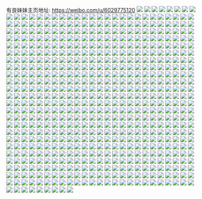 有良妹妹主页地址: https://weibo.com/u/6029775120 
![](https://wx4.sinaimg.cn/mw2000/006A4jXqly1h9ipoqut3lj30u011d7c5.jpg) 
![](https://wx4.sinaimg.cn/mw2000/006A4jXqly1h9h1fih0ifj30u0154drc.jpg) 
![](https://wx4.sinaimg.cn/mw2000/006A4jXqly1h9h1fiumi4j30u0167n8d.jpg) 
![](https://wx4.sinaimg.cn/mw2000/006A4jXqly1h9h1fj6ntcj30u014l7ef.jpg) 
![](https://wx4.sinaimg.cn/mw2000/006A4jXqly1h9h1fi2o71j30u0187wqq.jpg) 
![](https://wx4.sinaimg.cn/mw2000/006A4jXqly1h9h1fjoxenj30u01a07hi.jpg) 
![](https://wx4.sinaimg.cn/mw2000/006A4jXqly1h9f2dfzz7vj30u015512s.jpg) 
![](https://wx4.sinaimg.cn/mw2000/006A4jXqly1h9f2dgfjrqj30u015gk1o.jpg) 
![](https://wx4.sinaimg.cn/mw2000/006A4jXqly1h9f2dgqub3j30u013s48a.jpg) 
![](https://wx4.sinaimg.cn/mw2000/006A4jXqly1h9f2dgzztfj30u0140n4c.jpg) 
![](https://wx4.sinaimg.cn/mw2000/006A4jXqly1h9f2dha0yej30u014wwoz.jpg) 
![](https://wx4.sinaimg.cn/mw2000/006A4jXqly1h9f2dhkgo8j30u00u0tey.jpg) 
![](https://wx4.sinaimg.cn/mw2000/006A4jXqly1h9f2dhtjh2j30u00u00z8.jpg) 
![](https://wx4.sinaimg.cn/mw2000/006A4jXqly1h9f2di24a2j30u01407db.jpg) 
![](https://wx4.sinaimg.cn/mw2000/006A4jXqly1h9f2dfmf1xj30u00u0n4t.jpg) 
![](https://wx4.sinaimg.cn/mw2000/006A4jXqly1h9a1sh1yvwj30u00u0dkh.jpg) 
![](https://wx4.sinaimg.cn/mw2000/006A4jXqly1h9250afwq6j30u018hgx3.jpg) 
![](https://wx4.sinaimg.cn/mw2000/006A4jXqly1h8ncyhkgrkj30ug0u0tfw.jpg) 
![](https://wx4.sinaimg.cn/mw2000/006A4jXqly1h8jxirdp4yj31400u0gsl.jpg) 
![](https://wx4.sinaimg.cn/mw2000/006A4jXqly1h8jxirwss7j30u00z9q9j.jpg) 
![](https://wx4.sinaimg.cn/mw2000/006A4jXqly1h8jxishih7j31400u0wle.jpg) 
![](https://wx4.sinaimg.cn/mw2000/006A4jXqly1h8jxit1w28j31400u0n68.jpg) 
![](https://wx4.sinaimg.cn/mw2000/006A4jXqly1h8hlpta46lj30zg0zggpr.jpg) 
![](https://wx4.sinaimg.cn/mw2000/006A4jXqly1h8aq6mwcflj30u016t7c7.jpg) 
![](https://wx4.sinaimg.cn/mw2000/006A4jXqly1h8aq6nk612j30u0169dnr.jpg) 
![](https://wx4.sinaimg.cn/mw2000/006A4jXqly1h8aq6nw2ekj30u015h112.jpg) 
![](https://wx4.sinaimg.cn/mw2000/006A4jXqly1h8aq6mcsgvj30u014o0zq.jpg) 
![](https://wx4.sinaimg.cn/mw2000/006A4jXqly1h8aq6o61w3j30u015i7ai.jpg) 
![](https://wx4.sinaimg.cn/mw2000/006A4jXqly1h8aq6ofuszj30u014bwkk.jpg) 
![](https://wx4.sinaimg.cn/mw2000/006A4jXqly1h8aq6oq1qfj30u015zjyh.jpg) 
![](https://wx4.sinaimg.cn/mw2000/006A4jXqly1h836r90p6lj30u014qgt4.jpg) 
![](https://wx4.sinaimg.cn/mw2000/006A4jXqly1h836r9qbfvj30u20u0jyn.jpg) 
![](https://wx4.sinaimg.cn/mw2000/006A4jXqly1h836ra48r2j30u20u0q9f.jpg) 
![](https://wx4.sinaimg.cn/mw2000/006A4jXqly1h836raj2fbj30u00u045f.jpg) 
![](https://wx4.sinaimg.cn/mw2000/006A4jXqly1h836r9g2c5j30u0140wmk.jpg) 
![](https://wx4.sinaimg.cn/mw2000/006A4jXqly1h75506ia61j31400u042e.jpg) 
![](https://wx4.sinaimg.cn/mw2000/006A4jXqly1h755065lzdj30un0u0n4t.jpg) 
![](https://wx4.sinaimg.cn/mw2000/006A4jXqly1h705ea83qej30u014zal0.jpg) 
![](https://wx4.sinaimg.cn/mw2000/006A4jXqly1h6u7awrtvlj30u00u0qbw.jpg) 
![](https://wx4.sinaimg.cn/mw2000/006A4jXqly1h6u7axs714j30u00u0441.jpg) 
![](https://wx4.sinaimg.cn/mw2000/006A4jXqly1h6u7b16l2aj30u00u0116.jpg) 
![](https://wx4.sinaimg.cn/mw2000/006A4jXqly1h6u7b0irhwj30u00u0wj5.jpg) 
![](https://wx4.sinaimg.cn/mw2000/006A4jXqly1h61ytjkup0j30u01403zq.jpg) 
![](https://wx4.sinaimg.cn/mw2000/006A4jXqly1h618owdz9tj31900u0q73.jpg) 
![](https://wx4.sinaimg.cn/mw2000/006A4jXqly1h618owo9btj30u01bon2q.jpg) 
![](https://wx4.sinaimg.cn/mw2000/006A4jXqly1h5ra9fpqmtj30u0140gvo.jpg) 
![](https://wx4.sinaimg.cn/mw2000/006A4jXqly1h5q618b8f2j30u0167n6m.jpg) 
![](https://wx4.sinaimg.cn/mw2000/006A4jXqly1h5q618wa10j30u0157guw.jpg) 
![](https://wx4.sinaimg.cn/mw2000/006A4jXqly1h5q619d2vmj30u0140gth.jpg) 
![](https://wx4.sinaimg.cn/mw2000/006A4jXqly1h5q619oxgwj31400u07a9.jpg) 
![](https://wx4.sinaimg.cn/mw2000/006A4jXqly1h5hjw28z6zj31100u0n4t.jpg) 
![](https://wx4.sinaimg.cn/mw2000/006A4jXqly1h5aqt6d7ymj313a0u0wo8.jpg) 
![](https://wx4.sinaimg.cn/mw2000/006A4jXqly1h4wve8ivj8j30u00u0wkt.jpg) 
![](https://wx4.sinaimg.cn/mw2000/006A4jXqly1h4wve9agwzj30u011mqbr.jpg) 
![](https://wx4.sinaimg.cn/mw2000/006A4jXqly1h4g33bahhaj30u00u0jz1.jpg) 
![](https://wx4.sinaimg.cn/mw2000/006A4jXqly1h44hdsxlbnj30u00u0adg.jpg) 
![](https://wx4.sinaimg.cn/mw2000/006A4jXqly1h44hdspf3uj31400u0dr8.jpg) 
![](https://wx4.sinaimg.cn/mw2000/006A4jXqly1h3hec8m0ofj31400u045q.jpg) 
![](https://wx4.sinaimg.cn/mw2000/006A4jXqly1h3hec85626j31400u0n4l.jpg) 
![](https://wx4.sinaimg.cn/mw2000/006A4jXqly1h3hec8ut8uj31400u0jyo.jpg) 
![](https://wx4.sinaimg.cn/mw2000/006A4jXqly1h3hec97h0bj31400u0wmc.jpg) 
![](https://wx4.sinaimg.cn/mw2000/006A4jXqly1h3g4n6le6fj30u017k11f.jpg) 
![](https://wx4.sinaimg.cn/mw2000/006A4jXqly1h3g4n799sgj30u0177do5.jpg) 
![](https://wx4.sinaimg.cn/mw2000/006A4jXqly1h2im50664lj30u013hah8.jpg) 
![](https://wx4.sinaimg.cn/mw2000/006A4jXqly1h2im53j5n9j30u0140n45.jpg) 
![](https://wx4.sinaimg.cn/mw2000/006A4jXqly1h1oh7laknij30u0140ajm.jpg) 
![](https://wx4.sinaimg.cn/mw2000/006A4jXqly1h1oh7kthp7j30u0140gtv.jpg) 
![](https://wx4.sinaimg.cn/mw2000/006A4jXqly1h1ncrck0zej30u00u00zq.jpg) 
![](https://wx4.sinaimg.cn/mw2000/006A4jXqly1h1ncrd3lupj30u00xiqch.jpg) 
![](https://wx4.sinaimg.cn/mw2000/006A4jXqly1h0ryozsvmaj30u014011p.jpg) 
![](https://wx4.sinaimg.cn/mw2000/006A4jXqly1h0ryp0m7r1j30u01407dd.jpg) 
![](https://wx4.sinaimg.cn/mw2000/006A4jXqly1h0ryp1154oj30u014fwnw.jpg) 
![](https://wx4.sinaimg.cn/mw2000/006A4jXqly1h0nl9cw7qaj30u0140dqa.jpg) 
![](https://wx4.sinaimg.cn/mw2000/006A4jXqly1h0nl9d868xj30u0140tiu.jpg) 
![](https://wx4.sinaimg.cn/mw2000/006A4jXqly1h0nl9cipfij30u0140k0h.jpg) 
![](https://wx4.sinaimg.cn/mw2000/006A4jXqly1h0jqr11wsxj30u0140dn7.jpg) 
![](https://wx4.sinaimg.cn/mw2000/006A4jXqly1h0gjofwhgjj30u019fach.jpg) 
![](https://wx4.sinaimg.cn/mw2000/006A4jXqly1h0gjofov2uj30u01ad41j.jpg) 
![](https://wx4.sinaimg.cn/mw2000/006A4jXqly1h0gjog4q08j30u01e976b.jpg) 
![](https://wx4.sinaimg.cn/mw2000/006A4jXqly1h0gjogg2qhj30u01apwga.jpg) 
![](https://wx4.sinaimg.cn/mw2000/006A4jXqly1h0d3tm6pssj30u10u00yd.jpg) 
![](https://wx4.sinaimg.cn/mw2000/006A4jXqly1h0d3tmg1d0j31410u0ak7.jpg) 
![](https://wx4.sinaimg.cn/mw2000/006A4jXqly1h0d3tmrf5aj31410u0tgg.jpg) 
![](https://wx4.sinaimg.cn/mw2000/006A4jXqly1h0d3tmyicsj31410u043g.jpg) 
![](https://wx4.sinaimg.cn/mw2000/006A4jXqly1h0d3tnfyk3j30u00u9dke.jpg) 
![](https://wx4.sinaimg.cn/mw2000/006A4jXqly1h0d3tnohvrj31410u0jxh.jpg) 
![](https://wx4.sinaimg.cn/mw2000/006A4jXqly1h0d3tlzss6j31410u0agy.jpg) 
![](https://wx4.sinaimg.cn/mw2000/006A4jXqly1h0byvv6y1pj30u0140dp8.jpg) 
![](https://wx4.sinaimg.cn/mw2000/006A4jXqly1h0byvvh7kaj30u0140n6k.jpg) 
![](https://wx4.sinaimg.cn/mw2000/006A4jXqly1h09kyn0q1gj30u0140akr.jpg) 
![](https://wx4.sinaimg.cn/mw2000/006A4jXqly1h09kynilaqj30u0140tje.jpg) 
![](https://wx4.sinaimg.cn/mw2000/006A4jXqly1h02on749b5j30u010vdkr.jpg) 
![](https://wx4.sinaimg.cn/mw2000/006A4jXqly1h02on6rum4j30vz0u0tfr.jpg) 
![](https://wx4.sinaimg.cn/mw2000/006A4jXqly1h02on7ec5nj30u013z46x.jpg) 
![](https://wx4.sinaimg.cn/mw2000/006A4jXqly1h01nrv6lxij30u015rwnp.jpg) 
![](https://wx4.sinaimg.cn/mw2000/006A4jXqly1h01nrwfn7dj30u01587dk.jpg) 
![](https://wx4.sinaimg.cn/mw2000/006A4jXqly1h01nryrm3aj30u013ztgt.jpg) 
![](https://wx4.sinaimg.cn/mw2000/006A4jXqly1gzysxhsg73j30u00u0doy.jpg) 
![](https://wx4.sinaimg.cn/mw2000/006A4jXqly1gzwi1wyqa5j30u014dqf5.jpg) 
![](https://wx4.sinaimg.cn/mw2000/006A4jXqly1gzwi215jddj30u015b4b5.jpg) 
![](https://wx4.sinaimg.cn/mw2000/006A4jXqly1gzwi25jdsij30u0147n72.jpg) 
![](https://wx4.sinaimg.cn/mw2000/006A4jXqly1gzwi28f8psj30u0140ahv.jpg) 
![](https://wx4.sinaimg.cn/mw2000/006A4jXqly1gzqyh4z443j30u00u0gt9.jpg) 
![](https://wx4.sinaimg.cn/mw2000/006A4jXqly1gxqh58vhq7j30u015e11t.jpg) 
![](https://wx4.sinaimg.cn/mw2000/006A4jXqly1gxqh4tx2ktj30u016kgv8.jpg) 
![](https://wx4.sinaimg.cn/mw2000/006A4jXqly1gxqh4oswt6j30u0140tio.jpg) 
![](https://wx4.sinaimg.cn/mw2000/006A4jXqly1gxqh4vui8lj30u00u0q7t.jpg) 
![](https://wx4.sinaimg.cn/mw2000/006A4jXqly1gxqh4zjsp7j30u013z119.jpg) 
![](https://wx4.sinaimg.cn/mw2000/006A4jXqly1gx5q6wwqdfj30um0u0wnp.jpg) 
![](https://wx4.sinaimg.cn/mw2000/006A4jXqly1gx5q6z0f04j30u00u0zr1.jpg) 
![](https://wx4.sinaimg.cn/mw2000/006A4jXqly1gx5q70quyej30u00u079x.jpg) 
![](https://wx4.sinaimg.cn/mw2000/006A4jXqly1gx5q6ov10sj30u00u0te9.jpg) 
![](https://wx4.sinaimg.cn/mw2000/006A4jXqly1gx5q6r6ysbj30u012gwli.jpg) 
![](https://wx4.sinaimg.cn/mw2000/006A4jXqly1gx5q72rt4hj30u00zp7dv.jpg) 
![](https://wx4.sinaimg.cn/mw2000/006A4jXqly1gx5q76rq4rj30u01o0k57.jpg) 
![](https://wx4.sinaimg.cn/mw2000/006A4jXqly1gx5q78wbiej30u0140agr.jpg) 
![](https://wx4.sinaimg.cn/mw2000/006A4jXqly1gx5q7fpp0zj30u05etawr.jpg) 
![](https://wx4.sinaimg.cn/mw2000/006A4jXqly1gx5q7ipbxbj30u00u079x.jpg) 
![](https://wx4.sinaimg.cn/mw2000/006A4jXqly1gwjdw2iww6j30u0146dw2.jpg) 
![](https://wx4.sinaimg.cn/mw2000/006A4jXqly1gwjdw3j3cdj30u014hk83.jpg) 
![](https://wx4.sinaimg.cn/mw2000/006A4jXqly1gwjdw213gvj30u014e7ky.jpg) 
![](https://wx4.sinaimg.cn/mw2000/006A4jXqly1gwjdw3ugp1j30u014049x.jpg) 
![](https://wx4.sinaimg.cn/mw2000/006A4jXqly1gwjdw47jz3j30u0140qel.jpg) 
![](https://wx4.sinaimg.cn/mw2000/006A4jXqly1gwegp6g2rgj30u0140gtq.jpg) 
![](https://wx4.sinaimg.cn/mw2000/006A4jXqly1gve0rui1ufj60u01897b602.jpg) 
![](https://wx4.sinaimg.cn/mw2000/006A4jXqly1gve0rvrkogj60u01887bo02.jpg) 
![](https://wx4.sinaimg.cn/mw2000/006A4jXqly1gve0rwxhkaj60u0140ag202.jpg) 
![](https://wx4.sinaimg.cn/mw2000/006A4jXqly1gve0rtfka9j60u017z0ze02.jpg) 
![](https://wx4.sinaimg.cn/mw2000/006A4jXqly1guu3s57lu4j60u015odnl02.jpg) 
![](https://wx4.sinaimg.cn/mw2000/006A4jXqly1guu3rz7gqqj60u00u043802.jpg) 
![](https://wx4.sinaimg.cn/mw2000/006A4jXqly1gu4wluk7r2j30u0142qbs.jpg) 
![](https://wx4.sinaimg.cn/mw2000/006A4jXqly1gu4wm13c3cj60u00y4ahh02.jpg) 
![](https://wx4.sinaimg.cn/mw2000/006A4jXqly1gts44ld4w1j60u00u0afr02.jpg) 
![](https://wx4.sinaimg.cn/mw2000/006A4jXqly1gts44s9u9pj60u0139jy002.jpg) 
![](https://wx4.sinaimg.cn/mw2000/006A4jXqly1gq918m1c3pj30u0140k3m.jpg) 
![](https://wx4.sinaimg.cn/mw2000/006A4jXqly1gq918l1m3jj30u0140155.jpg) 
![](https://wx4.sinaimg.cn/mw2000/006A4jXqly1gq918nau9hj30u00u0dpl.jpg) 
![](https://wx4.sinaimg.cn/mw2000/006A4jXqly1gq918skedkj30u00u0k0u.jpg) 
![](https://wx4.sinaimg.cn/mw2000/006A4jXqly1gq918ojws4j30u00u0doi.jpg) 
![](https://wx4.sinaimg.cn/mw2000/006A4jXqly1gq918qquc3j30u00u0guk.jpg) 
![](https://wx4.sinaimg.cn/mw2000/006A4jXqly1gpx98wuxmlj30u0145n43.jpg) 
![](https://wx4.sinaimg.cn/mw2000/006A4jXqly1gpx98x6on3j31400u0ain.jpg) 
![](https://wx4.sinaimg.cn/mw2000/006A4jXqly1gpx98xolrrj30u01407ea.jpg) 
![](https://wx4.sinaimg.cn/mw2000/006A4jXqly1gpx98xz9dcj30u0140aff.jpg) 
![](https://wx4.sinaimg.cn/mw2000/006A4jXqly1go8rp35tj7j30u00v5ahh.jpg) 
![](https://wx4.sinaimg.cn/mw2000/006A4jXqly1go8rp3im3hj30u00yhgs2.jpg) 
![](https://wx4.sinaimg.cn/mw2000/006A4jXqly1gnmawf1hg0j30u01407dm.jpg) 
![](https://wx4.sinaimg.cn/mw2000/006A4jXqly1gnmawfejhwj30u0140n5x.jpg) 
![](https://wx4.sinaimg.cn/mw2000/006A4jXqly1gnmawejzvsj30u01410zg.jpg) 
![](https://wx4.sinaimg.cn/mw2000/006A4jXqly1gnmawftdmsj30u0140n6q.jpg) 
![](https://wx4.sinaimg.cn/mw2000/006A4jXqly1gnmawggq2ij31400u0k0d.jpg) 
![](https://wx4.sinaimg.cn/mw2000/006A4jXqly1glmlcj4ax0j31o0280npe.jpg) 
![](https://wx4.sinaimg.cn/mw2000/006A4jXqly1glmlck269oj30yw0u0k0w.jpg) 
![](https://wx4.sinaimg.cn/mw2000/006A4jXqly1gli1pc5gi8j316o1kw4qr.jpg) 
![](https://wx4.sinaimg.cn/mw2000/006A4jXqly1gli1pi733sj316o1kw7wj.jpg) 
![](https://wx4.sinaimg.cn/mw2000/006A4jXqly1gli1p5hz76j316o1kwnpe.jpg) 
![](https://wx4.sinaimg.cn/mw2000/006A4jXqly1gli1pnfxnbj32c0340npe.jpg) 
![](https://wx4.sinaimg.cn/mw2000/006A4jXqly1gjpzjmrblwj32801o07wi.jpg) 
![](https://wx4.sinaimg.cn/mw2000/006A4jXqly1gjpzjp82vlj316o1kw1l0.jpg) 
![](https://wx4.sinaimg.cn/mw2000/006A4jXqly1gjpzjl8be0j32c02c01ky.jpg) 
![](https://wx4.sinaimg.cn/mw2000/006A4jXqly1gjdowqxacqj30u01407kn.jpg) 
![](https://wx4.sinaimg.cn/mw2000/006A4jXqly1gjdowrqmypj30u0140wrd.jpg) 
![](https://wx4.sinaimg.cn/mw2000/006A4jXqly1gjdows3585j30u014048w.jpg) 
![](https://wx4.sinaimg.cn/mw2000/006A4jXqly1gjdowsh1xrj30u014cgyf.jpg) 
![](https://wx4.sinaimg.cn/mw2000/006A4jXqly1gjdowuqgw6j30u0140tlx.jpg) 
![](https://wx4.sinaimg.cn/mw2000/006A4jXqly1gjdowv42b1j30u01404de.jpg) 
![](https://wx4.sinaimg.cn/mw2000/006A4jXqly1gjdowvq2gtj30u0140gyn.jpg) 
![](https://wx4.sinaimg.cn/mw2000/006A4jXqly1gjdowqa4m2j30u0140h0o.jpg) 
![](https://wx4.sinaimg.cn/mw2000/006A4jXqly1gjdoww31ihj30u014017t.jpg) 
![](https://wx4.sinaimg.cn/mw2000/006A4jXqly1ght2297f1cj316o1kwe82.jpg) 
![](https://wx4.sinaimg.cn/mw2000/006A4jXqly1ght22azwyvj316o1kwnpe.jpg) 
![](https://wx4.sinaimg.cn/mw2000/006A4jXqly1ght227ghivj316o1kwb2a.jpg) 
![](https://wx4.sinaimg.cn/mw2000/006A4jXqly1ght22e2kwcj31jo1kwnpf.jpg) 
![](https://wx4.sinaimg.cn/mw2000/006A4jXqly1gh61k6v69gj30u0140dp7.jpg) 
![](https://wx4.sinaimg.cn/mw2000/006A4jXqly1gh2iz2mxg6j32c0340qv6.jpg) 
![](https://wx4.sinaimg.cn/mw2000/006A4jXqly1gh2iz6o94dj32c0340b2d.jpg) 
![](https://wx4.sinaimg.cn/mw2000/006A4jXqly1gh2iz8ivukj32c0340b2b.jpg) 
![](https://wx4.sinaimg.cn/mw2000/006A4jXqly1gh2izat7x2j32c0340x6r.jpg) 
![](https://wx4.sinaimg.cn/mw2000/006A4jXqly1gh2ize1p4lj32c0340u10.jpg) 
![](https://wx4.sinaimg.cn/mw2000/006A4jXqly1gh2izilh2vj33402c0e83.jpg) 
![](https://wx4.sinaimg.cn/mw2000/006A4jXqly1gh2izli7oej32c0340hdu.jpg) 
![](https://wx4.sinaimg.cn/mw2000/006A4jXqly1gh2iznwl9ij32c0340u10.jpg) 
![](https://wx4.sinaimg.cn/mw2000/006A4jXqly1gh2iz0x9mmj31o0202u0y.jpg) 
![](https://wx4.sinaimg.cn/mw2000/006A4jXqly1gh2izq6tylj32c03401l1.jpg) 
![](https://wx4.sinaimg.cn/mw2000/006A4jXqly1gh2izs95g7j33402c0kjo.jpg) 
![](https://wx4.sinaimg.cn/mw2000/006A4jXqly1gh2iztpstsj32c11sc7wi.jpg) 
![](https://wx4.sinaimg.cn/mw2000/006A4jXqly1ggxizi2175j32c03404qu.jpg) 
![](https://wx4.sinaimg.cn/mw2000/006A4jXqly1ggxizjqj2pj32c0340npg.jpg) 
![](https://wx4.sinaimg.cn/mw2000/006A4jXqly1ggxizmucusj32c0340u10.jpg) 
![](https://wx4.sinaimg.cn/mw2000/006A4jXqly1ggxizo7jnij32c03407wl.jpg) 
![](https://wx4.sinaimg.cn/mw2000/006A4jXqly1ggxizplkipj32c03404qt.jpg) 
![](https://wx4.sinaimg.cn/mw2000/006A4jXqly1ggxizqvdhoj32c0340u0z.jpg) 
![](https://wx4.sinaimg.cn/mw2000/006A4jXqly1ggxizssyjij32c03401l0.jpg) 
![](https://wx4.sinaimg.cn/mw2000/006A4jXqly1ggxiztwp6oj32c0340e83.jpg) 
![](https://wx4.sinaimg.cn/mw2000/006A4jXqly1ggxizvul36j32c0340npi.jpg) 
![](https://wx4.sinaimg.cn/mw2000/006A4jXqly1ggxizxfjh1j32c0340e86.jpg) 
![](https://wx4.sinaimg.cn/mw2000/006A4jXqly1ggxizlholnj32c0340x6u.jpg) 
![](https://wx4.sinaimg.cn/mw2000/006A4jXqly1ggxizg6sj0j31n522l4qq.jpg) 
![](https://wx4.sinaimg.cn/mw2000/006A4jXqly1ggxizyazvyj328x1ruqv6.jpg) 
![](https://wx4.sinaimg.cn/mw2000/006A4jXqly1ggt40ylnmnj32c0340hdx.jpg) 
![](https://wx4.sinaimg.cn/mw2000/006A4jXqly1ggt416tua8j32c03407wm.jpg) 
![](https://wx4.sinaimg.cn/mw2000/006A4jXqly1ggt41f9sxnj32c0340kjq.jpg) 
![](https://wx4.sinaimg.cn/mw2000/006A4jXqly1ggt41o1yg6j32c0340qv9.jpg) 
![](https://wx4.sinaimg.cn/mw2000/006A4jXqly1ggt41zunf5j32c0340kjq.jpg) 
![](https://wx4.sinaimg.cn/mw2000/006A4jXqly1ggt424trxbj32c0340e83.jpg) 
![](https://wx4.sinaimg.cn/mw2000/006A4jXqly1ggt42bdsc5j32c0340qv7.jpg) 
![](https://wx4.sinaimg.cn/mw2000/006A4jXqly1gglsuculnej32c0340u0y.jpg) 
![](https://wx4.sinaimg.cn/mw2000/006A4jXqly1gglsudunvcj32c0340u0y.jpg) 
![](https://wx4.sinaimg.cn/mw2000/006A4jXqly1gglsubq5ljj32c0340npe.jpg) 
![](https://wx4.sinaimg.cn/mw2000/006A4jXqly1gglsufgn2dj32c03401kz.jpg) 
![](https://wx4.sinaimg.cn/mw2000/006A4jXqly1gglsuilfqoj32c0340qv6.jpg) 
![](https://wx4.sinaimg.cn/mw2000/006A4jXqly1gglsugc1jnj32c0340u0x.jpg) 
![](https://wx4.sinaimg.cn/mw2000/006A4jXqly1gglsuh05twj32bx2o3kjl.jpg) 
![](https://wx4.sinaimg.cn/mw2000/006A4jXqly1gglsuhoe8wj32c02j0hdt.jpg) 
![](https://wx4.sinaimg.cn/mw2000/006A4jXqly1gglsujiq3jj31o01o0kjl.jpg) 
![](https://wx4.sinaimg.cn/mw2000/006A4jXqly1gglsuk7da8j31o01o0kjl.jpg) 
![](https://wx4.sinaimg.cn/mw2000/006A4jXqly1gglsukqtuyj31o01o07wh.jpg) 
![](https://wx4.sinaimg.cn/mw2000/006A4jXqly1gglsul8g72j31o01o01kx.jpg) 
![](https://wx4.sinaimg.cn/mw2000/006A4jXqly1gglsulw8kaj32c03404qq.jpg) 
![](https://wx4.sinaimg.cn/mw2000/006A4jXqly1ggb540nnozj32c0340e83.jpg) 
![](https://wx4.sinaimg.cn/mw2000/006A4jXqly1ggb5424762j32c03404qr.jpg) 
![](https://wx4.sinaimg.cn/mw2000/006A4jXqly1ggb543bivcj32c0340npf.jpg) 
![](https://wx4.sinaimg.cn/mw2000/006A4jXqly1ggb544g7fpj32c03401kz.jpg) 
![](https://wx4.sinaimg.cn/mw2000/006A4jXqly1ggb545s627j32c03401l0.jpg) 
![](https://wx4.sinaimg.cn/mw2000/006A4jXqly1ggb546p6npj32801o0b2a.jpg) 
![](https://wx4.sinaimg.cn/mw2000/006A4jXqly1ggb547rdhdj32801o0kjm.jpg) 
![](https://wx4.sinaimg.cn/mw2000/006A4jXqly1ggb548q59hj32c03407wj.jpg) 
![](https://wx4.sinaimg.cn/mw2000/006A4jXqly1ggb54a9bv6j33402c0e84.jpg) 
![](https://wx4.sinaimg.cn/mw2000/006A4jXqly1ggb54bn7cbj31o0280kjm.jpg) 
![](https://wx4.sinaimg.cn/mw2000/006A4jXqly1ggb54d88ujj31o0280hdv.jpg) 
![](https://wx4.sinaimg.cn/mw2000/006A4jXqly1gg5y79xrttj32801o0npe.jpg) 
![](https://wx4.sinaimg.cn/mw2000/006A4jXqly1gg5y7b44xrj31o027cqv6.jpg) 
![](https://wx4.sinaimg.cn/mw2000/006A4jXqly1gg5y7860s9j32c03404qr.jpg) 
![](https://wx4.sinaimg.cn/mw2000/006A4jXqly1gft9isxgrzj31o0280hdu.jpg) 
![](https://wx4.sinaimg.cn/mw2000/006A4jXqly1gft9ity36hj31o01o01ky.jpg) 
![](https://wx4.sinaimg.cn/mw2000/006A4jXqly1gfphkdcn1hj31o01o0u0x.jpg) 
![](https://wx4.sinaimg.cn/mw2000/006A4jXqly1gfphknvfqvj31o01o0hdu.jpg) 
![](https://wx4.sinaimg.cn/mw2000/006A4jXqly1gfphl2mhjzj31o01o0hdu.jpg) 
![](https://wx4.sinaimg.cn/mw2000/006A4jXqly1gfphk4s47tj31o02807wi.jpg) 
![](https://wx4.sinaimg.cn/mw2000/006A4jXqly1gfphlaxnroj31o0280qv5.jpg) 
![](https://wx4.sinaimg.cn/mw2000/006A4jXqly1gfomy3vy2oj32c03407wj.jpg) 
![](https://wx4.sinaimg.cn/mw2000/006A4jXqly1gfomy67g3bj32c0340npf.jpg) 
![](https://wx4.sinaimg.cn/mw2000/006A4jXqly1gfomy7844oj31o02801ky.jpg) 
![](https://wx4.sinaimg.cn/mw2000/006A4jXqly1gfomy8hp0rj31o01o0kjl.jpg) 
![](https://wx4.sinaimg.cn/mw2000/006A4jXqly1gfomy1xg0nj32c02c04qq.jpg) 
![](https://wx4.sinaimg.cn/mw2000/006A4jXqly1gfomzq6folj32c02c0qv5.jpg) 
![](https://wx4.sinaimg.cn/mw2000/006A4jXqly1gfm18cessoj32c03401kz.jpg) 
![](https://wx4.sinaimg.cn/mw2000/006A4jXqly1gfm18dhni3j31o01o0e82.jpg) 
![](https://wx4.sinaimg.cn/mw2000/006A4jXqly1gfm18dxn52j318g18gdgw.jpg) 
![](https://wx4.sinaimg.cn/mw2000/006A4jXqly1gfm18f5rdwj32c0340e82.jpg) 
![](https://wx4.sinaimg.cn/mw2000/006A4jXqly1gfm192dtn9j32c03407wj.jpg) 
![](https://wx4.sinaimg.cn/mw2000/006A4jXqly1gfm19wud1ej32c02c04qq.jpg) 
![](https://wx4.sinaimg.cn/mw2000/006A4jXqly1gflbb1ltcpj32c0340u0z.jpg) 
![](https://wx4.sinaimg.cn/mw2000/006A4jXqly1gflbb2ymt8j3293340e83.jpg) 
![](https://wx4.sinaimg.cn/mw2000/006A4jXqly1gflbb4m9b9j32c0340kjn.jpg) 
![](https://wx4.sinaimg.cn/mw2000/006A4jXqly1gflbb5z69oj32c0340kjn.jpg) 
![](https://wx4.sinaimg.cn/mw2000/006A4jXqly1gflbb73gl5j32c0340qv6.jpg) 
![](https://wx4.sinaimg.cn/mw2000/006A4jXqly1gflbb7qd2dj31o01o04qp.jpg) 
![](https://wx4.sinaimg.cn/mw2000/006A4jXqly1gflbb9jzvsj31o0280kjl.jpg) 
![](https://wx4.sinaimg.cn/mw2000/006A4jXqly1gflbbpxq7ej32c03404qr.jpg) 
![](https://wx4.sinaimg.cn/mw2000/006A4jXqly1gflbbr86smj32c0340b2b.jpg) 
![](https://wx4.sinaimg.cn/mw2000/006A4jXqly1gf02l1ko03j32c03401kz.jpg) 
![](https://wx4.sinaimg.cn/mw2000/006A4jXqly1gf02l30genj31o0280u0x.jpg) 
![](https://wx4.sinaimg.cn/mw2000/006A4jXqly1gf02l4vhmjj32c03407wj.jpg) 
![](https://wx4.sinaimg.cn/mw2000/006A4jXqly1gf02l65uyaj32c0340u0y.jpg) 
![](https://wx4.sinaimg.cn/mw2000/006A4jXqly1gf02l7tcjmj32c0340x6r.jpg) 
![](https://wx4.sinaimg.cn/mw2000/006A4jXqly1gf02l95klwj32c0340b2b.jpg) 
![](https://wx4.sinaimg.cn/mw2000/006A4jXqly1gf02kzj8myj31sc2dsx6p.jpg) 
![](https://wx4.sinaimg.cn/mw2000/006A4jXqly1gf02lag9xrj31o0280x6p.jpg) 
![](https://wx4.sinaimg.cn/mw2000/006A4jXqly1gf02l9se55j31v61v67vp.jpg) 
![](https://wx4.sinaimg.cn/mw2000/006A4jXqly1gewsa8fnvxj32c03401kz.jpg) 
![](https://wx4.sinaimg.cn/mw2000/006A4jXqly1gewsa9ccrhj32c02c0npd.jpg) 
![](https://wx4.sinaimg.cn/mw2000/006A4jXqly1gewsaaxnf9j32c0340npe.jpg) 
![](https://wx4.sinaimg.cn/mw2000/006A4jXqly1gewsa72seaj32bh31le83.jpg) 
![](https://wx4.sinaimg.cn/mw2000/006A4jXqly1gewsacnw14j32c0340npe.jpg) 
![](https://wx4.sinaimg.cn/mw2000/006A4jXqly1gewsadlobxj32c02c0e81.jpg) 
![](https://wx4.sinaimg.cn/mw2000/006A4jXqly1gewsaelkw0j32c0340hdu.jpg) 
![](https://wx4.sinaimg.cn/mw2000/006A4jXqly1gewsah09juj32ak2n0hdw.jpg) 
![](https://wx4.sinaimg.cn/mw2000/006A4jXqly1gewsai8r7nj32ds1scnpe.jpg) 
![](https://wx4.sinaimg.cn/mw2000/006A4jXqly1geuqnaxkevj32c03404qr.jpg) 
![](https://wx4.sinaimg.cn/mw2000/006A4jXqly1genrhmc2l2j32c02c0b29.jpg) 
![](https://wx4.sinaimg.cn/mw2000/006A4jXqly1genrhl3viyj33402c0npf.jpg) 
![](https://wx4.sinaimg.cn/mw2000/006A4jXqly1genrhn1uzcj32c02c07wh.jpg) 
![](https://wx4.sinaimg.cn/mw2000/006A4jXqly1genrhofn0lj32c03404qr.jpg) 
![](https://wx4.sinaimg.cn/mw2000/006A4jXqly1genrhp92tzj32c02c0e81.jpg) 
![](https://wx4.sinaimg.cn/mw2000/006A4jXqly1genrhpu284j31o02804qp.jpg) 
![](https://wx4.sinaimg.cn/mw2000/006A4jXqly1genrhrmplej32c0340u0y.jpg) 
![](https://wx4.sinaimg.cn/mw2000/006A4jXqly1genrhsd8c8j32c02c0b29.jpg) 
![](https://wx4.sinaimg.cn/mw2000/006A4jXqly1genrht5i39j31o02804qq.jpg) 
![](https://wx4.sinaimg.cn/mw2000/006A4jXqly1gehfxkvg5mj32ap33i4qs.jpg) 
![](https://wx4.sinaimg.cn/mw2000/006A4jXqly1gehfxm5jdsj32c0340npe.jpg) 
![](https://wx4.sinaimg.cn/mw2000/006A4jXqly1gehfxmx7q6j31o02807wh.jpg) 
![](https://wx4.sinaimg.cn/mw2000/006A4jXqly1gehfxhxmi7j32801o04qq.jpg) 
![](https://wx4.sinaimg.cn/mw2000/006A4jXqly1gehfxoeq12j31o0280e83.jpg) 
![](https://wx4.sinaimg.cn/mw2000/006A4jXqly1gdx76zmr31j31mv280b2a.jpg) 
![](https://wx4.sinaimg.cn/mw2000/006A4jXqly1gdx77k0frvj33402c04qt.jpg) 
![](https://wx4.sinaimg.cn/mw2000/006A4jXqly1gdrexxzlslj32c0340u10.jpg) 
![](https://wx4.sinaimg.cn/mw2000/006A4jXqly1gdrexzltayj32c0340u0z.jpg) 
![](https://wx4.sinaimg.cn/mw2000/006A4jXqly1gdrey0v5v3j32c0340npf.jpg) 
![](https://wx4.sinaimg.cn/mw2000/006A4jXqly1gdrey27390j32c0340kjn.jpg) 
![](https://wx4.sinaimg.cn/mw2000/006A4jXqly1gdrey40molj32c03407wk.jpg) 
![](https://wx4.sinaimg.cn/mw2000/006A4jXqly1gdrey523kij31o0280qv6.jpg) 
![](https://wx4.sinaimg.cn/mw2000/006A4jXqly1gdrexw4ovaj31rt2dsqv5.jpg) 
![](https://wx4.sinaimg.cn/mw2000/006A4jXqly1gdpmsd0xmlj31o01o04qq.jpg) 
![](https://wx4.sinaimg.cn/mw2000/006A4jXqly1gdpmsds6iqj31o0280qv5.jpg) 
![](https://wx4.sinaimg.cn/mw2000/006A4jXqly1gdpmsejjexj32c0340u0y.jpg) 
![](https://wx4.sinaimg.cn/mw2000/006A4jXqly1gdpmsfz9kvj31o01o04qq.jpg) 
![](https://wx4.sinaimg.cn/mw2000/006A4jXqly1gdpmsc9is0j31o01o0u0x.jpg) 
![](https://wx4.sinaimg.cn/mw2000/006A4jXqly1gdpmtgv73sj31o01o04qq.jpg) 
![](https://wx4.sinaimg.cn/mw2000/006A4jXqly1gdcyuvowvzj32c0340nph.jpg) 
![](https://wx4.sinaimg.cn/mw2000/006A4jXqly1gdcyux69tmj32c03404qs.jpg) 
![](https://wx4.sinaimg.cn/mw2000/006A4jXqly1gdcyuyvt8yj32c0340npg.jpg) 
![](https://wx4.sinaimg.cn/mw2000/006A4jXqly1gdcyutefsjj32c0340kjn.jpg) 
![](https://wx4.sinaimg.cn/mw2000/006A4jXqly1gdcyv0mtg5j32c03401l2.jpg) 
![](https://wx4.sinaimg.cn/mw2000/006A4jXqly1gdcyv2j14gj32be31lnpf.jpg) 
![](https://wx4.sinaimg.cn/mw2000/006A4jXqly1gdcyv37bswj318g18gqdl.jpg) 
![](https://wx4.sinaimg.cn/mw2000/006A4jXqly1gdcyv4l2plj32c02c01kz.jpg) 
![](https://wx4.sinaimg.cn/mw2000/006A4jXqly1gdcyv6icchj32c0340e82.jpg) 
![](https://wx4.sinaimg.cn/mw2000/006A4jXqly1gczivqt2xjj31o01o07wh.jpg) 
![](https://wx4.sinaimg.cn/mw2000/006A4jXqly1gczivq85dmj31o01o0e81.jpg) 
![](https://wx4.sinaimg.cn/mw2000/006A4jXqly1gb3dg74dimj32c0340qv6.jpg) 
![](https://wx4.sinaimg.cn/mw2000/006A4jXqly1gb3dg8ey1ej33402c0e84.jpg) 
![](https://wx4.sinaimg.cn/mw2000/006A4jXqly1gb3dg9holsj32801o0qv5.jpg) 
![](https://wx4.sinaimg.cn/mw2000/006A4jXqly1gb3dg5xlu8j32c0340qv6.jpg) 
![](https://wx4.sinaimg.cn/mw2000/006A4jXqly1gb3dgak9t2j32c0340npe.jpg) 
![](https://wx4.sinaimg.cn/mw2000/006A4jXqly1gb3dgbyxsej31o02801ky.jpg) 
![](https://wx4.sinaimg.cn/mw2000/006A4jXqly1gb2dmfiplgj32c0340u0y.jpg) 
![](https://wx4.sinaimg.cn/mw2000/006A4jXqly1gb2dmjjrybj32c0340kjm.jpg) 
![](https://wx4.sinaimg.cn/mw2000/006A4jXqly1gb2dmo7afrj32c0340u0y.jpg) 
![](https://wx4.sinaimg.cn/mw2000/006A4jXqly1gb2dmss5poj32c0340hdu.jpg) 
![](https://wx4.sinaimg.cn/mw2000/006A4jXqly1gapgqp5rrej32c0340b2a.jpg) 
![](https://wx4.sinaimg.cn/mw2000/006A4jXqly1gapgqqm7jgj32c03404qr.jpg) 
![](https://wx4.sinaimg.cn/mw2000/006A4jXqly1gaim1g5tguj32c0340b2a.jpg) 
![](https://wx4.sinaimg.cn/mw2000/006A4jXqly1gaim1hy0jvj32c03407wj.jpg) 
![](https://wx4.sinaimg.cn/mw2000/006A4jXqly1gaim1ktpyjj32c0340x6r.jpg) 
![](https://wx4.sinaimg.cn/mw2000/006A4jXqly1gaim1nz8csj32c030se84.jpg) 
![](https://wx4.sinaimg.cn/mw2000/006A4jXqly1gaim1rkg0ej32c03404qs.jpg) 
![](https://wx4.sinaimg.cn/mw2000/006A4jXqly1gaim1ufwbuj32c0340u0z.jpg) 
![](https://wx4.sinaimg.cn/mw2000/006A4jXqly1gaim1vxf5fj33402c0hdt.jpg) 
![](https://wx4.sinaimg.cn/mw2000/006A4jXqly1gaim2boihbj32c0340b2b.jpg) 
![](https://wx4.sinaimg.cn/mw2000/006A4jXqly1gaim1ztu6kj32c03407wj.jpg) 
![](https://wx4.sinaimg.cn/mw2000/006A4jXqly1gag5azxdmjj32c0340b2c.jpg) 
![](https://wx4.sinaimg.cn/mw2000/006A4jXqly1gag5b3ni25j32c0340u0x.jpg) 
![](https://wx4.sinaimg.cn/mw2000/006A4jXqly1gag5ard6o3j32c03407wk.jpg) 
![](https://wx4.sinaimg.cn/mw2000/006A4jXqly1ga55nlgyr5j32bh30a7wi.jpg) 
![](https://wx4.sinaimg.cn/mw2000/006A4jXqly1ga55nnkk7mj32c03407wk.jpg) 
![](https://wx4.sinaimg.cn/mw2000/006A4jXqly1ga55nolp76j316o1ku1k1.jpg) 
![](https://wx4.sinaimg.cn/mw2000/006A4jXqly1ga55nk59gpj32c0340hdv.jpg) 
![](https://wx4.sinaimg.cn/mw2000/006A4jXqly1ga55nqjnldj32c0340b2b.jpg) 
![](https://wx4.sinaimg.cn/mw2000/006A4jXqly1ga55nt2cfbj3340246u0z.jpg) 
![](https://wx4.sinaimg.cn/mw2000/006A4jXqly1ga55nvydtsj32c03407wk.jpg) 
![](https://wx4.sinaimg.cn/mw2000/006A4jXqly1ga55nyoivlj33402c0b2c.jpg) 
![](https://wx4.sinaimg.cn/mw2000/006A4jXqly1ga55o0lrt7j32c03404qr.jpg) 
![](https://wx4.sinaimg.cn/mw2000/006A4jXqly1ga277amzw0j32c03404qt.jpg) 
![](https://wx4.sinaimg.cn/mw2000/006A4jXqly1ga277dndaoj33402c0e84.jpg) 
![](https://wx4.sinaimg.cn/mw2000/006A4jXqly1ga277hz6fqj32c0340npg.jpg) 
![](https://wx4.sinaimg.cn/mw2000/006A4jXqly1ga2776cepej32c03401l1.jpg) 
![](https://wx4.sinaimg.cn/mw2000/006A4jXqly1ga277oajgvj32c0340b2c.jpg) 
![](https://wx4.sinaimg.cn/mw2000/006A4jXqly1ga278z8iiij329w33tb2c.jpg) 
![](https://wx4.sinaimg.cn/mw2000/006A4jXqly1ga27925954j32c0340hdv.jpg) 
![](https://wx4.sinaimg.cn/mw2000/006A4jXqly1ga279kw1tij32801o0u0x.jpg) 
![](https://wx4.sinaimg.cn/mw2000/006A4jXqly1ga279v9lckj32ds1sc4qq.jpg) 
![](https://wx4.sinaimg.cn/mw2000/006A4jXqly1g9zzi3q9bvj30u014047w.jpg) 
![](https://wx4.sinaimg.cn/mw2000/006A4jXqly1g9zzi55jj9j31o02801ky.jpg) 
![](https://wx4.sinaimg.cn/mw2000/006A4jXqly1g9zzi6ubuxj31o0280e82.jpg) 
![](https://wx4.sinaimg.cn/mw2000/006A4jXqly1g9zzi9jfr9j32c0340npe.jpg) 
![](https://wx4.sinaimg.cn/mw2000/006A4jXqly1g9zzibiqoxj32c0340kjm.jpg) 
![](https://wx4.sinaimg.cn/mw2000/006A4jXqly1g9zzj9aitfj32c0340qv7.jpg) 
![](https://wx4.sinaimg.cn/mw2000/006A4jXqly1g9zzjdcuvkj33402c11l0.jpg) 
![](https://wx4.sinaimg.cn/mw2000/006A4jXqly1g9zzjeqrvyj31o0280npd.jpg) 
![](https://wx4.sinaimg.cn/mw2000/006A4jXqly1g9zzjgjbf0j31o0280x6p.jpg) 
![](https://wx4.sinaimg.cn/mw2000/006A4jXqly1g9gat536yyj32c0340npe.jpg) 
![](https://wx4.sinaimg.cn/mw2000/006A4jXqly1g9gat2x5cij33402c01kz.jpg) 
![](https://wx4.sinaimg.cn/mw2000/006A4jXqly1g9gat8fbesj33402c0b2b.jpg) 
![](https://wx4.sinaimg.cn/mw2000/006A4jXqly1g8txcl10mnj32c0340e83.jpg) 
![](https://wx4.sinaimg.cn/mw2000/006A4jXqly1g8txcoov5qj32c0340x6s.jpg) 
![](https://wx4.sinaimg.cn/mw2000/006A4jXqly1g8txcs6lr8j32c03401l1.jpg) 
![](https://wx4.sinaimg.cn/mw2000/006A4jXqly1g8txcvuaf1j32c0340u10.jpg) 
![](https://wx4.sinaimg.cn/mw2000/006A4jXqly1g8txczjix8j32c03401l1.jpg) 
![](https://wx4.sinaimg.cn/mw2000/006A4jXqly1g8txd2hep0j33402c07wk.jpg) 
![](https://wx4.sinaimg.cn/mw2000/006A4jXqly1g8txd5zfyfj33402c0hdx.jpg) 
![](https://wx4.sinaimg.cn/mw2000/006A4jXqly1g8txd918grj32c0340b2c.jpg) 
![](https://wx4.sinaimg.cn/mw2000/006A4jXqly1g8txdawavyj32801o07wi.jpg) 
![](https://wx4.sinaimg.cn/mw2000/006A4jXqly1g8t1ukrtn3j33402c0b2d.jpg) 
![](https://wx4.sinaimg.cn/mw2000/006A4jXqly1g8t1uh3behj32c0340hdw.jpg) 
![](https://wx4.sinaimg.cn/mw2000/006A4jXqly1g85jlmwoklj32c0340qv7.jpg) 
![](https://wx4.sinaimg.cn/mw2000/006A4jXqly1g85jlp5217j32c0340npf.jpg) 
![](https://wx4.sinaimg.cn/mw2000/006A4jXqly1g85jlqwswkj33402c04qr.jpg) 
![](https://wx4.sinaimg.cn/mw2000/006A4jXqly1g85jljy7mqj32ds1schdt.jpg) 
![](https://wx4.sinaimg.cn/mw2000/006A4jXqly1g85jlslnlgj32c03404qq.jpg) 
![](https://wx4.sinaimg.cn/mw2000/006A4jXqly1g85jluv7z6j32bb2oax6r.jpg) 
![](https://wx4.sinaimg.cn/mw2000/006A4jXqly1g82qtz3bnij32c02x4npe.jpg) 
![](https://wx4.sinaimg.cn/mw2000/006A4jXqly1g82qu1bcgwj32c031ehdu.jpg) 
![](https://wx4.sinaimg.cn/mw2000/006A4jXqly1g82qu3igpej32bk340e83.jpg) 
![](https://wx4.sinaimg.cn/mw2000/006A4jXqly1g82qu5u6d5j32c03404qs.jpg) 
![](https://wx4.sinaimg.cn/mw2000/006A4jXqly1g82qu7um07j32c0340npf.jpg) 
![](https://wx4.sinaimg.cn/mw2000/006A4jXqly1g82qtxst7gj32c0272x6q.jpg) 
![](https://wx4.sinaimg.cn/mw2000/006A4jXqly1g82qu9mqagj32c02c0b2b.jpg) 
![](https://wx4.sinaimg.cn/mw2000/006A4jXqly1g82qubi9vxj32ds1scb2b.jpg) 
![](https://wx4.sinaimg.cn/mw2000/006A4jXqly1g82qudhpzrj32c03404qq.jpg) 
![](https://wx4.sinaimg.cn/mw2000/006A4jXqly1g7yw4qr288j32tc240e83.jpg) 
![](https://wx4.sinaimg.cn/mw2000/006A4jXqly1g7yw4nye1bj32tc240x6q.jpg) 
![](https://wx4.sinaimg.cn/mw2000/006A4jXqly1g7xynqitorj31o0280hdt.jpg) 
![](https://wx4.sinaimg.cn/mw2000/006A4jXqly1g7xyntm159j32c0340b2b.jpg) 
![](https://wx4.sinaimg.cn/mw2000/006A4jXqly1g7vqotx2hkj32c0340u0z.jpg) 
![](https://wx4.sinaimg.cn/mw2000/006A4jXqly1g7vqowejxnj31o02807wi.jpg) 
![](https://wx4.sinaimg.cn/mw2000/006A4jXqly1g7vqozlp46j32801o0x6p.jpg) 
![](https://wx4.sinaimg.cn/mw2000/006A4jXqly1g7vqp1uqz6j32bo30o4qr.jpg) 
![](https://wx4.sinaimg.cn/mw2000/006A4jXqly1g7vqp3l9kpj32c03404qr.jpg) 
![](https://wx4.sinaimg.cn/mw2000/006A4jXqly1g7vqp4y7czj31o02804qq.jpg) 
![](https://wx4.sinaimg.cn/mw2000/006A4jXqly1g7vqp7aeshj32c0340x6q.jpg) 
![](https://wx4.sinaimg.cn/mw2000/006A4jXqly1g7vqp85f9ej30n01bynfp.jpg) 
![](https://wx4.sinaimg.cn/mw2000/006A4jXqly1g7vqp9p6lej3340217qv6.jpg) 
![](https://wx4.sinaimg.cn/mw2000/006A4jXqly1g7umazyeuhj32801o04qp.jpg) 
![](https://wx4.sinaimg.cn/mw2000/006A4jXqly1g7umb2bpjlj32c03407wj.jpg) 
![](https://wx4.sinaimg.cn/mw2000/006A4jXqly1g7se7qx3bnj32c0340hdv.jpg) 
![](https://wx4.sinaimg.cn/mw2000/006A4jXqly1g7dw273k3cj33402c07wl.jpg) 
![](https://wx4.sinaimg.cn/mw2000/006A4jXqly1g7dw2a8tcnj334021ce84.jpg) 
![](https://wx4.sinaimg.cn/mw2000/006A4jXqly1g7dw2dztu1j32c02c07wk.jpg) 
![](https://wx4.sinaimg.cn/mw2000/006A4jXqly1g7dw2gtuydj32c02c0kjn.jpg) 
![](https://wx4.sinaimg.cn/mw2000/006A4jXqly1g7dw2j28hdj32c0340hdu.jpg) 
![](https://wx4.sinaimg.cn/mw2000/006A4jXqly1g7dw2l0nypj33402c01ky.jpg) 
![](https://wx4.sinaimg.cn/mw2000/006A4jXqly1g7dw3jticxj31o02804qr.jpg) 
![](https://wx4.sinaimg.cn/mw2000/006A4jXqly1g7dw23jq58j31o0280npe.jpg) 
![](https://wx4.sinaimg.cn/mw2000/006A4jXqly1g7dw3li2gnj33402c0e82.jpg) 
![](https://wx4.sinaimg.cn/mw2000/006A4jXqly1g6q8iye4e6j329a31we84.jpg) 
![](https://wx4.sinaimg.cn/mw2000/006A4jXqly1g6q8j0lqcuj32aw340npf.jpg) 
![](https://wx4.sinaimg.cn/mw2000/006A4jXqly1g6q8j29z7oj31sc2dsu0x.jpg) 
![](https://wx4.sinaimg.cn/mw2000/006A4jXqly1g6q8j34x86j31rf2dsqv5.jpg) 
![](https://wx4.sinaimg.cn/mw2000/006A4jXqly1g6q8j52hibj32c0340e83.jpg) 
![](https://wx4.sinaimg.cn/mw2000/006A4jXqly1g6q8ivdf95j32c0340qv6.jpg) 
![](https://wx4.sinaimg.cn/mw2000/006A4jXqly1g6ij47kb1ij32c03404qr.jpg) 
![](https://wx4.sinaimg.cn/mw2000/006A4jXqly1g6ij48f7uuj31o0280kjm.jpg) 
![](https://wx4.sinaimg.cn/mw2000/006A4jXqly1g6ij49nxmnj32c0340kjn.jpg) 
![](https://wx4.sinaimg.cn/mw2000/006A4jXqly1g63mrcrdmvj33402c04qr.jpg) 
![](https://wx4.sinaimg.cn/mw2000/006A4jXqly1g63mrebz07j33402c0qv8.jpg) 
![](https://wx4.sinaimg.cn/mw2000/006A4jXqly1g63mrg8d8aj33402c0x6r.jpg) 
![](https://wx4.sinaimg.cn/mw2000/006A4jXqly1g63mriouwmj33402c0npf.jpg) 
![](https://wx4.sinaimg.cn/mw2000/006A4jXqly1g63mrmj95pj33402c0b2d.jpg) 
![](https://wx4.sinaimg.cn/mw2000/006A4jXqly1g63mrsl1pfj334029lqv7.jpg) 
![](https://wx4.sinaimg.cn/mw2000/006A4jXqly1g63mrb6e2aj32ds1scx6q.jpg) 
![](https://wx4.sinaimg.cn/mw2000/006A4jXqly1g63mrvybimj33402c0hdx.jpg) 
![](https://wx4.sinaimg.cn/mw2000/006A4jXqly1g63mry2vxjj32c0340b2c.jpg) 
![](https://wx4.sinaimg.cn/mw2000/006A4jXqly1g5cbop8b1kj30q00yo48s.jpg) 
![](https://wx4.sinaimg.cn/mw2000/006A4jXqly1g5cbopj25sj30q00yok11.jpg) 
![](https://wx4.sinaimg.cn/mw2000/006A4jXqly1g5cbqbr8w5j30q20yownt.jpg) 
![](https://wx4.sinaimg.cn/mw2000/006A4jXqly1g5cbqcai56j30q20yogxg.jpg) 
![](https://wx4.sinaimg.cn/mw2000/006A4jXqly1g5cbqbboogj318e1n416o.jpg) 
![](https://wx4.sinaimg.cn/mw2000/006A4jXqly1g5cbqcliasj30q20yownq.jpg) 
![](https://wx4.sinaimg.cn/mw2000/006A4jXqly1g5cbqcw4t8j30k20qo0yo.jpg) 
![](https://wx4.sinaimg.cn/mw2000/006A4jXqly1g5cbqdsinlj30yo0q07rr.jpg) 
![](https://wx4.sinaimg.cn/mw2000/006A4jXqly1g5cbqeaa44j31er1voqlk.jpg) 
![](https://wx4.sinaimg.cn/mw2000/006A4jXqly1g4pxcbnczkj30q10yoguz.jpg) 
![](https://wx4.sinaimg.cn/mw2000/006A4jXqly1g4pxcb98mjj30yo0q1tgn.jpg) 
![](https://wx4.sinaimg.cn/mw2000/006A4jXqly1g4pxcc10d7j30q10yodpl.jpg) 
![](https://wx4.sinaimg.cn/mw2000/006A4jXqly1g4pxccbcqcj30yo0q17da.jpg) 
![](https://wx4.sinaimg.cn/mw2000/006A4jXqly1g4pxcckf41j30q10yok0h.jpg) 
![](https://wx4.sinaimg.cn/mw2000/006A4jXqly1g4pxccxm4aj30q10yo7de.jpg) 
![](https://wx4.sinaimg.cn/mw2000/006A4jXqly1g4pxcd6fghj30q10yojz5.jpg) 
![](https://wx4.sinaimg.cn/mw2000/006A4jXqly1g4px8evd3fj30u01407oo.jpg) 
![](https://wx4.sinaimg.cn/mw2000/006A4jXqly1g4px8ed7fcj30u0140wys.jpg) 
![](https://wx4.sinaimg.cn/mw2000/006A4jXqly1g4px8ykr91j30u0140tr8.jpg) 
![](https://wx4.sinaimg.cn/mw2000/006A4jXqly1g4px8z3svhj30u0140nha.jpg) 
![](https://wx4.sinaimg.cn/mw2000/006A4jXqly1g4px8zgci4j30u0140aih.jpg) 
![](https://wx4.sinaimg.cn/mw2000/006A4jXqly1g4px8ztq55j30u013yakx.jpg) 
![](https://wx4.sinaimg.cn/mw2000/006A4jXqly1g4px907m06j31400u0ws9.jpg) 
![](https://wx4.sinaimg.cn/mw2000/006A4jXqly1g4px90rrhsj30u0140wqr.jpg) 
![](https://wx4.sinaimg.cn/mw2000/006A4jXqly1g4ev6msrvtj31f01w0hdu.jpg) 
![](https://wx4.sinaimg.cn/mw2000/006A4jXqly1g4ev6nvc64j31f01w0b2a.jpg) 
![](https://wx4.sinaimg.cn/mw2000/006A4jXqly1g4ev6p2idqj31f01w0b2a.jpg) 
![](https://wx4.sinaimg.cn/mw2000/006A4jXqly1g4ev6q487uj31f01w07wi.jpg) 
![](https://wx4.sinaimg.cn/mw2000/006A4jXqly1g4ev6refo9j31f01w07wi.jpg) 
![](https://wx4.sinaimg.cn/mw2000/006A4jXqly1g4ev6ll376j31ev1vowtb.jpg) 
![](https://wx4.sinaimg.cn/mw2000/006A4jXqly1g4ev6t0fv9j31w01f0x6p.jpg) 
![](https://wx4.sinaimg.cn/mw2000/006A4jXqly1g41jjdf4z9j30qo0zkak4.jpg) 
![](https://wx4.sinaimg.cn/mw2000/006A4jXqly1g41jllpf4sj30u0140hdt.jpg) 
![](https://wx4.sinaimg.cn/mw2000/006A4jXqly1g3sx0o8h38j31f01w0kjl.jpg) 
![](https://wx4.sinaimg.cn/mw2000/006A4jXqly1g3sx0s4xvaj31w01f07wi.jpg) 
![](https://wx4.sinaimg.cn/mw2000/006A4jXqly1g3sx0mhkrnj30qe0z8au5.jpg) 
![](https://wx4.sinaimg.cn/mw2000/006A4jXqly1g3ectm8ceaj31f01w0hdt.jpg) 
![](https://wx4.sinaimg.cn/mw2000/006A4jXqly1g3ectn3cclj31f01w0kjl.jpg) 
![](https://wx4.sinaimg.cn/mw2000/006A4jXqly1g3ectlavewj31120ku1ky.jpg) 
![](https://wx4.sinaimg.cn/mw2000/006A4jXqly1g36w8lwocsj31w01f3b29.jpg) 
![](https://wx4.sinaimg.cn/mw2000/006A4jXqly1g36w8o42n3j31o01o07wh.jpg) 
![](https://wx4.sinaimg.cn/mw2000/006A4jXqly1g36w8jeqfxj31o01o0b29.jpg) 
![](https://wx4.sinaimg.cn/mw2000/006A4jXqly1g36w8qdoh3j31f01w07wh.jpg) 
![](https://wx4.sinaimg.cn/mw2000/006A4jXqly1g36emksxnej30qo0zkwu3.jpg) 
![](https://wx4.sinaimg.cn/mw2000/006A4jXqly1g36enb05c6j30u0140e81.jpg) 
![](https://wx4.sinaimg.cn/mw2000/006A4jXqly1g34jzt017fj31f01w0x6p.jpg) 
![](https://wx4.sinaimg.cn/mw2000/006A4jXqly1g34jzu8ymtj31f01w0b29.jpg) 
![](https://wx4.sinaimg.cn/mw2000/006A4jXqly1g34jzuv920j30u00yw0yc.jpg) 
![](https://wx4.sinaimg.cn/mw2000/006A4jXqly1g34jzvpx7rj31k01w0b29.jpg) 
![](https://wx4.sinaimg.cn/mw2000/006A4jXqly1g34jzxmaepj31f01w0x6p.jpg) 
![](https://wx4.sinaimg.cn/mw2000/006A4jXqly1g34jzza7cuj32c0340e82.jpg) 
![](https://wx4.sinaimg.cn/mw2000/006A4jXqly1g34jzrh1n3j31cb1q44o6.jpg) 
![](https://wx4.sinaimg.cn/mw2000/006A4jXqly1g34k00p2zaj30ku112e81.jpg) 
![](https://wx4.sinaimg.cn/mw2000/006A4jXqly1g2ysamn990j31f01w0npd.jpg) 
![](https://wx4.sinaimg.cn/mw2000/006A4jXqly1g2ysal7djxj32io1w0npd.jpg) 
![](https://wx4.sinaimg.cn/mw2000/006A4jXqly1g2ysaobb1ij31w02iohdt.jpg) 
![](https://wx4.sinaimg.cn/mw2000/006A4jXqly1g2ysap1kjbj31hc0u07q9.jpg) 
![](https://wx4.sinaimg.cn/mw2000/006A4jXqly1g2ysaqupyuj31f01w0b2a.jpg) 
![](https://wx4.sinaimg.cn/mw2000/006A4jXqly1g2ysat7kxoj31f01w0qv5.jpg) 
![](https://wx4.sinaimg.cn/mw2000/006A4jXqly1g2ysauh16hj31f01w0hdt.jpg) 
![](https://wx4.sinaimg.cn/mw2000/006A4jXqly1g2ysauz62fj30qo0zktjr.jpg) 
![](https://wx4.sinaimg.cn/mw2000/006A4jXqly1g2ysavl7phj31w01f0qp5.jpg) 
![](https://wx4.sinaimg.cn/mw2000/006A4jXqly1g2aer2z6tmj30zk0qotpi.jpg) 
![](https://wx4.sinaimg.cn/mw2000/006A4jXqly1g2aer40gyzj30u013yngz.jpg) 
![](https://wx4.sinaimg.cn/mw2000/006A4jXqly1g2aer8v2h7j31f01w0npf.jpg) 
![](https://wx4.sinaimg.cn/mw2000/006A4jXqly1g23d16kwo7j31w01f0u12.jpg) 
![](https://wx4.sinaimg.cn/mw2000/006A4jXqly1g23d1ed36wj31w01f0hdy.jpg) 
![](https://wx4.sinaimg.cn/mw2000/006A4jXqly1g23d1k7kawj31w01f0kjq.jpg) 
![](https://wx4.sinaimg.cn/mw2000/006A4jXqly1g23d2bejdaj31w01f07wn.jpg) 
![](https://wx4.sinaimg.cn/mw2000/006A4jXqly1g23d0mt0nvj31w01f0e86.jpg) 
![](https://wx4.sinaimg.cn/mw2000/006A4jXqly1g23d32y6foj31w01f0u13.jpg) 
![](https://wx4.sinaimg.cn/mw2000/006A4jXqly1g23d34vslrj30rv1121kx.jpg) 
![](https://wx4.sinaimg.cn/mw2000/006A4jXqly1g1hhilp6ghj30zk0qokjl.jpg) 
![](https://wx4.sinaimg.cn/mw2000/006A4jXqly1g1hhikbh1yj31w01f0npi.jpg) 
![](https://wx4.sinaimg.cn/mw2000/006A4jXqly1g1hhiwt4wbj31w01fkx6s.jpg) 
![](https://wx4.sinaimg.cn/mw2000/006A4jXqly1g1hhirqn7bj31f01w0qv9.jpg) 
![](https://wx4.sinaimg.cn/mw2000/006A4jXqly1g1bsl9ytb1j31bz1i8x6s.jpg) 
![](https://wx4.sinaimg.cn/mw2000/006A4jXqly1g1bsld793cj31f01w0e86.jpg) 
![](https://wx4.sinaimg.cn/mw2000/006A4jXqly1g1bsl76or9j31f01w0u12.jpg) 
![](https://wx4.sinaimg.cn/mw2000/006A4jXqly1fxdlczzn3kj30qo0zknpd.jpg) 
![](https://wx4.sinaimg.cn/mw2000/006A4jXqly1fxdld2c50jj30qo0zkhdt.jpg) 
![](https://wx4.sinaimg.cn/mw2000/006A4jXqly1fxdld42b15j30qo0zke81.jpg) 
![](https://wx4.sinaimg.cn/mw2000/006A4jXqly1fxdldbakz5j31w01f07wo.jpg) 
![](https://wx4.sinaimg.cn/mw2000/006A4jXqly1fxdle245kkj31f01w07wo.jpg) 
![](https://wx4.sinaimg.cn/mw2000/006A4jXqly1fxdleddvrdj31f01w0kjt.jpg) 
![](https://wx4.sinaimg.cn/mw2000/006A4jXqly1fvwgc07gy0j31f01w0b29.jpg) 
![](https://wx4.sinaimg.cn/mw2000/006A4jXqly1fvwgc64dfjj31em1of7wk.jpg) 
![](https://wx4.sinaimg.cn/mw2000/006A4jXqly1fvwgc9obyoj30zk0qo4qp.jpg) 
![](https://wx4.sinaimg.cn/mw2000/006A4jXqly1fus0vrq00tj31f01w0x6t.jpg) 
![](https://wx4.sinaimg.cn/mw2000/006A4jXqly1fu8bhb0rdkj30ku2ugnpf.jpg) 
![](https://wx4.sinaimg.cn/mw2000/006A4jXqly1fu8biei5yjj30ku69ne89.jpg) 
![](https://wx4.sinaimg.cn/mw2000/006A4jXqly1fu8bijlmgkj30gm502qv5.jpg) 
![](https://wx4.sinaimg.cn/mw2000/006A4jXqly1fu8binlppwj30gx502u0x.jpg) 
![](https://wx4.sinaimg.cn/mw2000/006A4jXqly1fu99uymz3zj30ku69uhe1.jpg) 
![](https://wx4.sinaimg.cn/mw2000/006A4jXqly1fu99v46i5uj31f01w07wh.jpg) 
![](https://wx4.sinaimg.cn/mw2000/006A4jXqly1fu8bgsnsqij31f01w0e81.jpg) 
![](https://wx4.sinaimg.cn/mw2000/006A4jXqly1fu99vmsky2j31f01w07wn.jpg) 
![](https://wx4.sinaimg.cn/mw2000/006A4jXqly1fu99vpi1vbj30qo0zkhdt.jpg) 
![](https://wx4.sinaimg.cn/mw2000/006A4jXqly1ftp5u743joj31ei1w07wl.jpg) 
![](https://wx4.sinaimg.cn/mw2000/006A4jXqly1ftp5u8gqe7j30qo0zkttu.jpg) 
![](https://wx4.sinaimg.cn/mw2000/006A4jXqly1ftnkfhy9i4j32c0340kjm.jpg) 
![](https://wx4.sinaimg.cn/mw2000/006A4jXqly1ftp5uelqzrj31f01w0npi.jpg) 
![](https://wx4.sinaimg.cn/mw2000/006A4jXqly1ftp5u218pyj30qo0qone4.jpg) 
![](https://wx4.sinaimg.cn/mw2000/006A4jXqly1ftp5uhti70j31401hchdu.jpg) 
![](https://wx4.sinaimg.cn/mw2000/006A4jXqly1ftg2fyhveyj31f01w0qtv.jpg) 
![](https://wx4.sinaimg.cn/mw2000/006A4jXqly1ftgjlxd21gj31w01f2hdx.jpg) 
![](https://wx4.sinaimg.cn/mw2000/006A4jXqly1ftgjlzd6fhj31f01w04qp.jpg) 
![](https://wx4.sinaimg.cn/mw2000/006A4jXqly1ftgjm0u25qj31f01w07ro.jpg) 
![](https://wx4.sinaimg.cn/mw2000/006A4jXqly1ftgjm271auj31hc1z4kcy.jpg) 
![](https://wx4.sinaimg.cn/mw2000/006A4jXqly1ftgjm3bsfxj30ty13x4ap.jpg) 
![](https://wx4.sinaimg.cn/mw2000/006A4jXqly1ftgjlpxywij30qo0zie81.jpg) 
![](https://wx4.sinaimg.cn/mw2000/006A4jXqly1ftgjm5n83fj30qo0zke81.jpg) 
![](https://wx4.sinaimg.cn/mw2000/006A4jXqly1ftgjm7tp08j30qo0zie81.jpg) 
![](https://wx4.sinaimg.cn/mw2000/006A4jXqly1ftademb45bj30zk0k07u5.jpg) 
![](https://wx4.sinaimg.cn/mw2000/006A4jXqly1ftademxww4j30k00k0dhp.jpg) 
![](https://wx4.sinaimg.cn/mw2000/006A4jXqly1fshu19w6upj31ep1r8b2d.jpg) 
![](https://wx4.sinaimg.cn/mw2000/006A4jXqly1fshu35ekwjj31f01qi7wp.jpg) 
![](https://wx4.sinaimg.cn/mw2000/006A4jXqly1fsaexho0gkj30k00k0mxw.jpg) 
![](https://wx4.sinaimg.cn/mw2000/006A4jXqly1fsaexk4611j31w01w0e81.jpg) 
![](https://wx4.sinaimg.cn/mw2000/006A4jXqly1fs2p8i5r9wj31eq1w04qt.jpg) 
![](https://wx4.sinaimg.cn/mw2000/006A4jXqly1fs2p8vngfgj31901o0x6p.jpg) 
![](https://wx4.sinaimg.cn/mw2000/006A4jXqly1fs2p8zvf64j30rt112b29.jpg) 
![](https://wx4.sinaimg.cn/mw2000/006A4jXqly1fs2p97scauj30rt112hdt.jpg) 
![](https://wx4.sinaimg.cn/mw2000/006A4jXqly1fs2pesol86j31901o0kjp.jpg) 
![](https://wx4.sinaimg.cn/mw2000/006A4jXqly1fs2penssu4j31w01f0x6s.jpg) 
![](https://wx4.sinaimg.cn/mw2000/006A4jXqly1fs2pf37mqlj31w01f0nph.jpg) 
![](https://wx4.sinaimg.cn/mw2000/006A4jXqly1fs2pf5gqt6j30ku0rstuw.jpg) 
![](https://wx4.sinaimg.cn/mw2000/006A4jXqly1fs2p7raxt8j31e81uf1kz.jpg) 
![](https://wx4.sinaimg.cn/mw2000/006A4jXqly1frtlt0z9b2j30qo0k07sg.jpg) 
![](https://wx4.sinaimg.cn/mw2000/006A4jXqly1frl4fovst2j31mc1mc7wh.jpg) 
![](https://wx4.sinaimg.cn/mw2000/006A4jXqly1frl4fkuimnj31f01w07ti.jpg) 
![](https://wx4.sinaimg.cn/mw2000/006A4jXqly1frl4ftnwnsj31mc1mchdt.jpg) 
![](https://wx4.sinaimg.cn/mw2000/006A4jXqly1frl4fx3n2lj31mc1mcb29.jpg) 
![](https://wx4.sinaimg.cn/mw2000/006A4jXqly1frl4g0cq0hj31mc1mc1kx.jpg) 
![](https://wx4.sinaimg.cn/mw2000/006A4jXqly1frl4g4inmmj31f01w01ei.jpg) 
![](https://wx4.sinaimg.cn/mw2000/006A4jXqly1frl4g7z5gfj31f01w0kjl.jpg) 
![](https://wx4.sinaimg.cn/mw2000/006A4jXqly1frl4gauvvwj31mc1mcawc.jpg) 
![](https://wx4.sinaimg.cn/mw2000/006A4jXqly1frl4gdjkapj32io1w0npd.jpg) 
![](https://wx4.sinaimg.cn/mw2000/006A4jXqly1fr48iyby4oj31f01w04qp.jpg) 
![](https://wx4.sinaimg.cn/mw2000/006A4jXqly1fr48jbu6cgj31mc1mc4qp.jpg) 
![](https://wx4.sinaimg.cn/mw2000/006A4jXqly1fr48jto5ogj31mc1mckfw.jpg) 
![](https://wx4.sinaimg.cn/mw2000/006A4jXqly1fr48igfdzxj31f01w07wk.jpg) 
![](https://wx4.sinaimg.cn/mw2000/006A4jXqly1fr4v0hj12wj30qo0zk7wi.jpg) 
![](https://wx4.sinaimg.cn/mw2000/006A4jXqly1fr2szkdfngj31w01f01kx.jpg) 
![](https://wx4.sinaimg.cn/mw2000/006A4jXqly1fr2szlqf7uj31e31utdyc.jpg) 
![](https://wx4.sinaimg.cn/mw2000/006A4jXqly1fr2szngrfsj31f01w0nih.jpg) 
![](https://wx4.sinaimg.cn/mw2000/006A4jXqly1fr2szou5vuj31en1viwz2.jpg) 
![](https://wx4.sinaimg.cn/mw2000/006A4jXqly1fr2szi4wbaj31ec1v4ka4.jpg) 
![](https://wx4.sinaimg.cn/mw2000/006A4jXqly1fr2szqrp5cj31et1vqqtv.jpg) 
![](https://wx4.sinaimg.cn/mw2000/006A4jXqly1fr2szrs7v8j30ku0rs11y.jpg) 
![](https://wx4.sinaimg.cn/mw2000/006A4jXqly1fr2szt25ckj30ku0rsqd4.jpg) 
![](https://wx4.sinaimg.cn/mw2000/006A4jXqly1fr2szw6lhvj318c1n4x3z.jpg) 
![](https://wx4.sinaimg.cn/mw2000/006A4jXqly1fquepimudqj31401hc7mz.jpg) 
![](https://wx4.sinaimg.cn/mw2000/006A4jXqly1fquepksm3ij31ei1vc1kx.jpg) 
![](https://wx4.sinaimg.cn/mw2000/006A4jXqly1fquepll4eej30zk0qo10f.jpg) 
![](https://wx4.sinaimg.cn/mw2000/006A4jXqly1fquepn96pqj31w01f0hdt.jpg) 
![](https://wx4.sinaimg.cn/mw2000/006A4jXqly1fquepo7xygj32io1w04m5.jpg) 
![](https://wx4.sinaimg.cn/mw2000/006A4jXqly1fqueppeo9gj31w01f0hdt.jpg) 
![](https://wx4.sinaimg.cn/mw2000/006A4jXqly1fquepsgk4hj31w01f01l0.jpg) 
![](https://wx4.sinaimg.cn/mw2000/006A4jXqly1fquepuu8n0j31w01f04qp.jpg) 
![](https://wx4.sinaimg.cn/mw2000/006A4jXqly1fquephmldmj31400u0qcn.jpg) 
![](https://wx4.sinaimg.cn/mw2000/006A4jXqly1fqnjnkd1nvj30rs0rshdt.jpg) 
![](https://wx4.sinaimg.cn/mw2000/006A4jXqly1fqnjnlowhmj30ku112gu0.jpg) 
![](https://wx4.sinaimg.cn/mw2000/006A4jXqly1fpy3dnl2avj314h1khhdu.jpg) 
![](https://wx4.sinaimg.cn/mw2000/006A4jXqly1fpy3dxp90zj31w019skjm.jpg) 
![](https://wx4.sinaimg.cn/mw2000/006A4jXqly1fpy3e3kczvj31w019cnpe.jpg) 
![](https://wx4.sinaimg.cn/mw2000/006A4jXqly1fpy3eaeapbj319c1w04qs.jpg) 
![](https://wx4.sinaimg.cn/mw2000/006A4jXqly1fpy3eepodaj31w019c1kz.jpg) 
![](https://wx4.sinaimg.cn/mw2000/006A4jXqly1fpy3ejcjtej31w019cqv6.jpg) 
![](https://wx4.sinaimg.cn/mw2000/006A4jXqly1fpa25vpeo7j31f01w0e87.jpg) 
![](https://wx4.sinaimg.cn/mw2000/006A4jXqly1fpa264fm6xj31f01w0b2f.jpg) 
![](https://wx4.sinaimg.cn/mw2000/006A4jXqly1fpa266by4mj31f01f01kx.jpg) 
![](https://wx4.sinaimg.cn/mw2000/006A4jXqly1fpa2686f2aj31f01w07wh.jpg) 
![](https://wx4.sinaimg.cn/mw2000/006A4jXqly1fpa269k9fkj30kp0r2h1f.jpg) 
